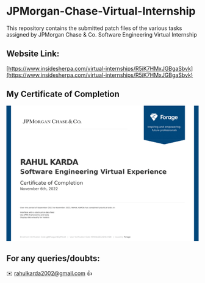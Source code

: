 # JPMorgan-Chase-Virtual-Internship

This repository contains the submitted patch files of the various tasks assigned by JPMorgan Chase &amp; Co. Software Engineering Virtual Internship

## Website Link:

[https://www.insidesherpa.com/virtual-internships/R5iK7HMxJGBgaSbvk](https://www.insidesherpa.com/virtual-internships/R5iK7HMxJGBgaSbvk)

## My Certificate of Completion 

![Certificate of Completion](https://github.com/rahulkarda/JPMorgan-Chase-Virtual-Internship/blob/master/Certificate_of_Completion.png?raw=true)

## For any queries/doubts:

:envelope: rahulkarda2002@gmail.com :thumbsup:
